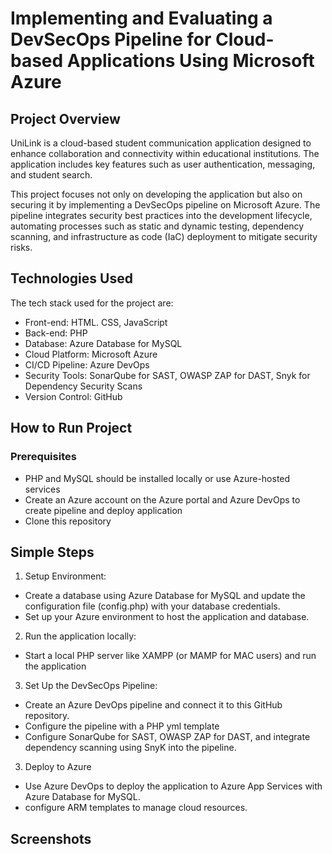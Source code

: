 # Implementing and Evaluating a DevSecOps Pipeline for Cloud-based Applications Using Microsoft Azure

## Project Overview

UniLink is a cloud-based student communication application designed to enhance collaboration and connectivity within educational institutions. The application includes key features such as user authentication, messaging, and student search.

This project focuses not only on developing the application but also on securing it by implementing a DevSecOps pipeline on Microsoft Azure. The pipeline integrates security best practices into the development lifecycle, automating processes such as static and dynamic testing, dependency scanning, and infrastructure as code (IaC) deployment to mitigate security risks.

## Technologies Used

The tech stack used for the project are:
- Front-end: HTML. CSS, JavaScript
- Back-end: PHP
- Database: Azure Database for MySQL
- Cloud Platform: Microsoft Azure
- CI/CD Pipeline: Azure DevOps
- Security Tools: SonarQube for SAST, OWASP ZAP for DAST, Snyk for Dependency Security Scans
- Version Control: GitHub

## How to Run Project

### Prerequisites

- PHP and MySQL should be installed locally or use Azure-hosted services
- Create an Azure account on the Azure portal and Azure DevOps to create pipeline and deploy application
- Clone this repository

## Simple Steps

1. Setup Environment:
- Create a database using Azure Database for MySQL and update the configuration file (config.php) with your database credentials.
- Set up your Azure environment to host the application and database.

2. Run the application locally:
- Start a local PHP server like XAMPP (or MAMP for MAC users) and run the application

3. Set Up the DevSecOps Pipeline:
- Create an Azure DevOps pipeline and connect it to this GitHub repository.
- Configure the pipeline with a PHP yml template
- Configure SonarQube for SAST, OWASP ZAP for DAST, and integrate dependency scanning using SnyK into the pipeline.

3. Deploy to Azure
- Use Azure DevOps to deploy the application to Azure App Services with Azure Database for MySQL.
- configure ARM templates to manage cloud resources.


## Screenshots
